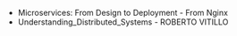 - Microservices: From Design to Deployment - From Nginx
- Understanding_Distributed_Systems - ROBERTO VITILLO
